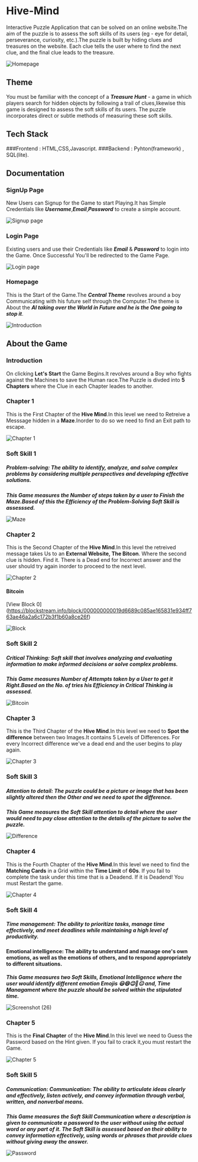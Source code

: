 # Hive-Mind
Interactive Puzzle Application that can be solved on an online website.The aim of the puzzle is to assess the soft skills of its users (eg - eye for detail, perseverance, curiosity, etc.).The puzzle is built by hiding clues and treasures on the website. Each clue tells the user where to find the next clue, and the final clue leads to the treasure.

![Homepage](https://user-images.githubusercontent.com/112609866/232885986-87ec3bb1-c9f0-4f55-8e61-e555ff6114ee.png)

## Theme

You must be familiar with the concept of a ***Treasure Hunt*** - a game in which players search for hidden objects by following a trail of clues,likewise this game is designed to assess the soft skills of its users. 
The puzzle incorporates direct or subtle methods of measuring these soft skills. 



## Tech Stack

###Frontend : HTML,CSS,Javascript.
###Backend : Pyhton(framework) , SQL(lite).



## Documentation

### SignUp Page
New Users can Signup for the Game to start Playing.It has Simple Credentials like ***Username***,***Email***,***Password*** to create a simple account.

![Signup page](https://user-images.githubusercontent.com/112609866/232886566-4e08dfca-664f-49cd-82b5-88b4ed08709c.png)


### Login Page
Existing users and use their Credentials like ***Email*** & ***Password*** to login into the Game.
Once Successful You'll be redirected to the Game Page.

![Login page](https://user-images.githubusercontent.com/112609866/232887017-eeaea603-42cb-43ae-ba74-7fbdf1b3bb92.png)



### Homepage
This is the Start of the Game.The ***Central Theme*** revolves around a boy Communicating with his future self through the Computer.The theme is About the ***AI taking over the World in Future and he is the One going to stop it***.

![Introduction](https://user-images.githubusercontent.com/112609866/232887363-58e093c5-f889-48c2-8eae-993bfa46cc9d.png)



## About the Game


### Introduction
On clicking **Let's Start** the Game Begins.It revolves around a Boy who fights against the Machines to save the Human race.The Puzzle is divded into **5 Chapters** where the Clue in each Chapter leades to another.


### Chapter 1
This is the First Chapter of the **Hive Mind**.In this level we need to Retreive a Messsage hidden in a **Maze**.Inorder to do so we need to find an Exit path to escape.

![Chapter 1](https://user-images.githubusercontent.com/112609866/232888035-08e3b62b-66aa-4d64-973d-75248aa73c97.png)


### Soft Skill 1

##### Problem-solving: The ability to identify, analyze, and solve complex problems by considering multiple perspectives and developing effective solutions.

***This Game measures the Number of steps taken by a user to Finish the Maze.Based of this the Efficiency of the Problem-Solving Soft Skill is assesssed.***

![Maze](https://user-images.githubusercontent.com/112609866/232888318-304fc45f-8478-4e58-abad-d98ed90cf508.png)



### Chapter 2
This is the Second Chapter of the **Hive Mind**.In this level the retreived message takes Us to an **External Website, The Bitcon**. Where the second clue is hidden. Find it. There is a Dead end for Incorrect answer and the user should try again inorder to proceed to the next level.

![Chapter 2](https://user-images.githubusercontent.com/112609866/232888456-d41f4a64-da20-45fb-bc32-23490d089606.png)


#### Bitcoin 
[View Block 0] (https://blockstream.info/block/000000000019d6689c085ae165831e934ff763ae46a2a6c172b3f1b60a8ce26f)

![Block](https://user-images.githubusercontent.com/112609866/232888894-2f5514ee-50be-40ed-96f3-bd1f1c224e68.png)


### Soft Skill 2

##### Critical Thinking: Soft skill that involves analyzing and evaluating information to make informed decisions or solve complex problems.

***This Game measures Number of Attempts taken by a User to get it Right.Based on the No. of tries his Efficiency in Critical Thinking is assessed.***

![Bitcoin](https://user-images.githubusercontent.com/112609866/232889056-bf2c2cbb-9574-474c-af25-bcf719388cc8.png)



### Chapter 3
This is the Third Chapter of the **Hive Mind**.In this level we need to **Spot the difference** between two Images.It contains 5 Levels of Differences. For every Incorrect difference we've a dead end and the user begins to play again.

![Chapter 3](https://user-images.githubusercontent.com/112609866/232892448-56e2d5aa-e82e-42a4-92ae-68da39dc731c.png)


### Soft Skill 3

##### Attention to detail: The puzzle could be a picture or image that has been slightly altered then the Other and we need to spot the difference. 

***This Game measures the Soft Skill attention to detail where the user would need to pay close attention to the details of the picture to solve the puzzle.***

![Difference](https://user-images.githubusercontent.com/112609866/232893107-00295ceb-b51c-402a-9430-292f20adfd4e.png)



### Chapter 4  
This is the Fourth Chapter of the **Hive Mind**.In this level we need to find the **Matching Cards** in a Grid within the **Time Limit** of **60s**. If you fail to complete the task under this time that is a Deadend. If it is Deadend! You must Restart the game.

![Chapter 4](https://user-images.githubusercontent.com/112609866/232894704-c54b1f52-5683-40ba-83d5-6106335cd9f0.png)


### Soft Skill 4

##### Time management: The ability to prioritize tasks, manage time effectively, and meet deadlines while maintaining a high level of productivity.

#### Emotional intelligence: The ability to understand and manage one's own emotions, as well as the emotions of others, and to respond appropriately to different situations. 

***This Game measures two Soft Skills, Emotional Intelligence where the user would identify different emotion Emojis 😃😄😉🙂😑 and, Time Managament where the puzzle should be solved within the stipulated time.***

![Screenshot (26)](https://user-images.githubusercontent.com/112609866/232894860-58a7ebe9-bb11-45d5-bce8-e49ff4b579ab.png)



### Chapter 5
This is the **Final Chapter** of the **Hive Mind**.In this level we need to Guess the Password based on the Hint given. If you fail to crack it,you must restart the Game.

![Chapter 5](https://user-images.githubusercontent.com/112609866/232902881-0ab33326-be34-42c2-97ce-b9e7f6158217.png)


### Soft Skill 5

##### Communication: Communication: The ability to articulate ideas clearly and effectively, listen actively, and convey information through verbal, written, and nonverbal means. 

***This Game measures the Soft Skill Communication where a description is given to communicate a password to the user without using the actual word or any part of it. The Soft Skill is assessed based on their ability to convey information effectively, using words or phrases that provide clues without giving away the answer.***

![Password](https://user-images.githubusercontent.com/112609866/232903989-160a22cd-a95b-4b3b-8b44-ba7eb363a861.png)
